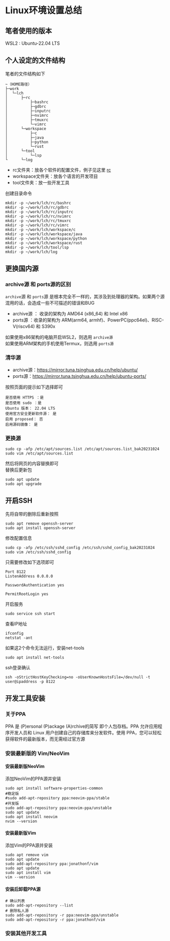 # Linux环境设置总结

## 笔者使用的版本
WSL2 : Ubuntu-22.04 LTS

## 个人设定的文件结构
笔者的文件结构如下
```
~（HOME路径）
├─work
│  └─lch
│      ├─rc
│          ├─bashrc
│          ├─gdbrc
│          ├─inputrc
│          ├─nvimrc
│          ├─tmuxrc
│          └─vimrc
│      └─workspace
│          ├─c
│          ├─java
│          ├─python
│          └─rust
│      └─tool
│          └─lsp
└      └─log
```
- rc文件夹：放各个软件的配置文件，例子见这里 [rc](./linux_rc/)
- workspace文件夹：放各个语言的开发项目
- tool文件夹：放一些开发工具

创建目录命令
```
mkdir -p ~/work/lch/rc/bashrc
mkdir -p ~/work/lch/rc/gdbrc
mkdir -p ~/work/lch/rc/inputrc
mkdir -p ~/work/lch/rc/nvimrc
mkdir -p ~/work/lch/rc/tmuxrc
mkdir -p ~/work/lch/rc/vimrc
mkdir -p ~/work/lch/workspace/c
mkdir -p ~/work/lch/workspace/java
mkdir -p ~/work/lch/workspace/python
mkdir -p ~/work/lch/workspace/rust
mkdir -p ~/work/lch/tool/lsp
mkdir -p ~/work/lch/log
```

## 更换国内源
### archive源 和 ports源的区别
``archive``源 和 ``ports``源 是根本完全不一样的，其涉及到处理器的架构。如果两个源混用的话，会造成一些不可描述的错误和BUG
- archive源 ： 收录的架构为 AMD64 (x86_64) 和 Intel x86
- ports源 ：收录的架构为 ARM(arm64, armhf)、PowerPC(ppc64el)、RISC-V(riscv64) 和 S390x

如果使用x86架构的电脑开启WSL2，则选用 ``archive源``  
如果使用ARM架构的手机使用Termux，则选用 ``ports源``  

### 清华源
- archive源：https://mirror.tuna.tsinghua.edu.cn/help/ubuntu/  
- ports源：https://mirror.tuna.tsinghua.edu.cn/help/ubuntu-ports/  

按照页面的提示如下选择即可
```
是否使用 HTTPS ：是
是否使用 sudo ：是
Ubuntu 版本： 22.04 LTS
使用官方安全更新软件源： 是
启用 proposed： 否
启用源码镜像： 是
```

### 更换源
```
sudo cp -afp /etc/apt/sources.list /etc/apt/sources.list_bak20231024
sudo vim /etc/apt/sources.list
```
然后将网页的内容替换即可  
替换后更新包
```
sudo apt update
sudo apt upgrade
```

## 开启SSH
先将自带的删除后重新按照
```
sudo apt remove openssh-server
sudo apt install openssh-server
```
修改配置信息
```
sudo cp -afp /etc/ssh/sshd_config /etc/ssh/sshd_config_bak20231024
sudo vim /etc/ssh/sshd_config
```
只需要修改如下选项即可
```
Port 8122
ListenAddress 0.0.0.0

PasswordAuthentication yes

PermitRootLogin yes
```
开启服务
```
sudo service ssh start
```
查看IP地址
```
ifconfig
netstat -ant
```
如果这2个命令无法运行，安装net-tools
```
sudo apt install net-tools
```
ssh登录确认
```
ssh -oStrictHostKeyChecking=no -oUserKnownHostsFile=/dev/null -t user@ipaddress -p 8122
```

## 开发工具安装

### 关于PPA
PPA 是 (P)ersonal (P)ackage (A)rchive的简写
即个人包存档。PPA 允许应用程序开发人员和 Linux 用户创建自己的存储库来分发软件。使用 PPA，您可以轻松获得软件的最新版本，而无需经过官方源

### 安装最新版的 Vim/NeoVim

#### 安装最新版NeoVim
添加NeoVim的PPA源并安装
```
sudo apt install software-properties-common
#稳定版
#sudo add-apt-repository ppa:neovim-ppa/stable
#开发版
sudo add-apt-repository ppa:neovim-ppa/unstable
sudo apt update
sudo apt install neovim
nvim --version
```
#### 安装最新版Vim
添加Vim的PPA源并安装
```
sudo apt remove vim
sudo apt update
sudo add-apt-repository ppa:jonathonf/vim
sudo apt update
sudo apt install vim
vim --version
```

#### 安装后卸载PPA源
```
# 确认列表
sudo add-apt-repository --list
# 删除私人源
sudo add-apt-repository -r ppa:neovim-ppa/unstable
sudo add-apt-repository -r ppa:jonathonf/vim
```

### 安装其他开发工具
```

```
